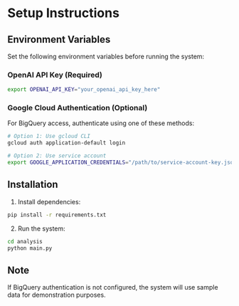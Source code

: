 # Setup Instructions

## Environment Variables

Set the following environment variables before running the system:

### OpenAI API Key (Required)
```bash
export OPENAI_API_KEY="your_openai_api_key_here"
```

### Google Cloud Authentication (Optional)
For BigQuery access, authenticate using one of these methods:

```bash
# Option 1: Use gcloud CLI
gcloud auth application-default login

# Option 2: Use service account
export GOOGLE_APPLICATION_CREDENTIALS="/path/to/service-account-key.json"
```

## Installation

1. Install dependencies:
```bash
pip install -r requirements.txt
```

2. Run the system:
```bash
cd analysis
python main.py
```

## Note
If BigQuery authentication is not configured, the system will use sample data for demonstration purposes.
